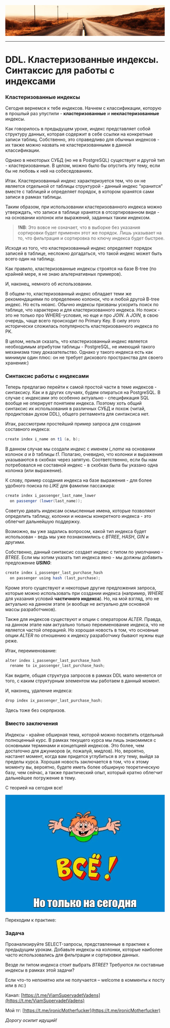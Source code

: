 ![](../../commonmedia/header.png)

***

   

DDL. Кластеризованные индексы. Синтаксис для работы с индексами
===============================================================

### Кластеризованные индексы

Сегодня вернемся к тебе индексов. Начнем с классификации, которую в прошлый раз упустили - **кластеризованные** и **некластеризованные** индексы.

Как говорилось в предыдущем уроке, индекс представляет собой структуру данных, которая содержит в себе ссылки на конкретные записи таблиц. Собственно, это справедливо для обычных индексов - их также можно назвать не кластеризованными в данной классификации.

Однако в некоторых СУБД (но не в PostgreSQL) существует и другой тип - кластеризованные. В целом, можно было бы опустить эту тему, если бы не любовь к ней на собеседованиях.

Итак. Кластеризованный индекс характеризуется тем, что он не является отдельной от таблицы структурой - данный индекс “хранится” вместе с таблицей и определяет порядок, в котором хранятся сами записи в рамках таблицы.

Таким образом, при использовании кластеризованного индекса можно утверждать, что записи в таблице хранятся в отсортированном виде - на основании колонок или выражений, заданных таким индексом.

> **!NB**: Это вовсе не означает, что в выборке без указания сортировки будет применен этот же порядок. Лишь указывает на то, что фильтрация и сортировка по ключу индекса будет быстрее.

Исходя из того, что кластеризованный индекс определяет порядок записей в таблице, несложно догадаться, что такой индекс может быть всего один на таблицу.

Как правило, кластеризованные индексы строятся на базе B-tree (по крайней мере, я не знаю альтернативных примеров).

И, наконец, немного об использовании.

В общем-то, кластеризованный индекс обладает теми же рекомендациями по определению колонок, что и любой другой B-tree индекс. Но есть нюанс. Обычно индексы призваны ускорить поиск по таблице, что характерно и для кластеризованного индекса. Но поиск - это не только про WHERE-условия, но еще и про _JOIN_. А _JOIN_, в свою очередь, чаще всего происходит по Primary Key. В силу этого исторически сложилась популярность кластеризованного индекса по PK.

В целом, нельзя сказать, что кластеризованный индекс является необходимым атрибутом таблицы - PostgreSQL, не имеющий такого механизма тому доказательство. Однако у такого индекса есть как минимум один плюс: он не требует дискового пространства для своего хранения:)

  

### Синтаксис работы с индексами

Теперь предлагаю перейти к самой простой части в теме индексов - синтаксису. Как и в других случаях, будем опираться на PostgreSQL. В случае с индексами это особенно актуально - спецификация SQL вообще не оперирует понятием индекса. Поэтому хоть общий синтаксис их использования в различных СУБД и похож (читай, продиктован духом DDL), общего регламента для синтаксиса нет.

Итак, рассмотрим простейший пример запроса для создания составного индекса:

```java
create index i_name on t1 (a, b);
```

В данном случае мы создали индекс с именем _i\_name_ на основании колонок _a_ и _b_ таблицы _t1_. Полагаю, очевидно, что колонки и выражения указываются в скобках через запятую. Соответственно, если бы нам потребовался не составной индекс - в скобках была бы указано одна колонка (или выражение).

К слову, пример создания индекса на базе выражения - для более удобного поиска по _LIKE_ для фамилии пассажира:

```java
create index i_passenger_last_name_lower 
  on passenger (lower(last_name));
```

Советую давать индексам осмысленные имена, которые позволяют определить таблицу, колонки и нюансы конкретного индекса - это облегчит дальнейшую поддержку.

Возможно, вы уже задались вопросом, какой тип индекса будет использован - ведь мы уже познакомились с _BTREE_, _HASH_, _GIN_ и другими.

Собственно, данный синтаксис создает индекс с типом по умолчанию - _BTREE_. Если мы хотим указать тип индекса явно - мы должны добавить предложение **_USING_**:

```java
create index i_passenger_last_purchase_hash 
  on passenger using hash (last_purchase);
```

Кроме этого существуют и некоторые другие предложения запроса, которые можно использовать при создании индекса (например, _WHERE_ для указания условий **частичного индекса**). Но, на мой взгляд, это не актуально на данном этапе (и вообще не актуально для основной массы разработчиков).

Также для индексов существуют и опции с оператором _ALTER_. Правда, на данном этапе нам актуально только переименование индекса, что не является частой операцией. Но хорошая новость в том, что основные опции _ALTER_ по отношению к индексу разработчику бывают нужны еще реже.

Итак, переименование:

```java
alter index i_passenger_last_purchase_hash 
  rename to ix_passenger_last_purchase_hash;
```

Как видите, общая структура запросов в рамках DDL мало меняется от того, с каким структурным элементом мы работаем в данный момент.

И, наконец, удаление индекса:

```java
drop index ix_passenger_last_purchase_hash;
```

Здесь тоже без сюрпризов.

  

### Вместо заключения

Индексы - крайне обширная тема, которой можно посвятить отдельный полноценный курс. В рамках текущего курса мы лишь знакомимся с основными терминами и концепцией индексов. Это более, чем достаточно для джуниоров (и, пожалуй, мидлов). Но, вероятно, настанет момент, когда вам придется углубиться в эту тему, выйдя за пределы курса. Хорошая новость заключается в том, что к этому моменту вы, вероятно, будете иметь более обширную теоретическую базу, чем сейчас, а также практический опыт, который кратно облегчит дальнейшее погружение в тему.

  

С теорией на сегодня все!

![](../../commonmedia/footer.png)

Переходим к практике:

### Задача

Проанализируйте SELECT-запросы, представленные в практике к предыдущим урокам. Добавьте индексы на колонки, которые наиболее часто использовались для фильтрации и сортировки данных.

Везде ли типом индекса стоит выбрать _BTREE_? Требуются ли составные индексы в рамках этой задачи?

  

Если что-то непонятно или не получается – welcome в комменты к посту или в лс:)

Канал: [https://t.me/ViamSupervadetVadens](https://t.me/ViamSupervadetVadens)

Мой тг: [https://t.me/ironicMotherfucker](https://t.me/ironicMotherfucker)

_Дорогу осилит идущий!_